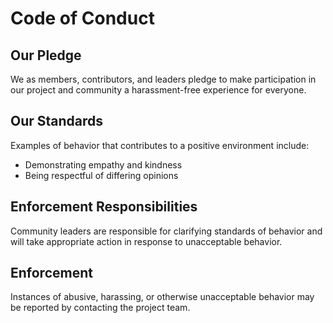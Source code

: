 # Code of Conduct

## Our Pledge
We as members, contributors, and leaders pledge to make participation in our project and community a harassment-free experience for everyone.

## Our Standards
Examples of behavior that contributes to a positive environment include:

- Demonstrating empathy and kindness
- Being respectful of differing opinions

## Enforcement Responsibilities
Community leaders are responsible for clarifying standards of behavior and will take appropriate action in response to unacceptable behavior.

## Enforcement
Instances of abusive, harassing, or otherwise unacceptable behavior may be reported by contacting the project team.

